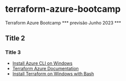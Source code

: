# terraform-azure-bootcamp

Terraform Azure Bootcamp *** previsão Junho 2023 ***

## Title 2

### Title 3
* [Install Azure CLI on Windows](https://learn.microsoft.com/en-us/cli/azure/install-azure-cli-windows?tabs=azure-cli)
* [Terraform Azure Documentation](https://registry.terraform.io/providers/hashicorp/azurerm/latest/docs)
* [Install Terraform on Windows with Bash](https://learn.microsoft.com/en-us/azure/developer/terraform/get-started-windows-bash?tabs=bash)
